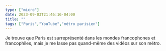 ```yaml
---
type: ["micro"]
date: 2023-09-03T21:46:16-04:00
title: ""
tags: ["Paris","YouTube","métro parisien"]
---
```

Je trouve que Paris est surreprésenté dans les mondes francophones et francophiles, mais je me lasse pas quand-même des vidéos sur son métro.
